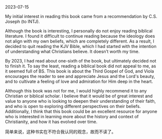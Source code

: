 

2023-07-15


My initial interest in reading this book came from a recommendation by C.S. Joseph (to INTJ).

Although the book is interesting, I personally do not enjoy reading biblical literature. I found it difficult to continue reading because the ideology does not align with my own beliefs, which are completely different. As a result, I decided to quit reading the KJV Bible, which I had started with the intention of understanding what Christians believe. It doesn’t worth my time.

By 2023, I had read about one-sixth of the book, but ultimately decided not to finish it. To say the least, reading a biblical book did not appeal to me, as it seemed full of BS. This book is about the Third Gospel of God, and Viola encourages the reader to see and appreciate Jesus and the Lord's beauty, and to cultivate a feeling of love and admiration for Him deep in the heart.

Although this book was not for me, I would highly recommend it to any Christian or biblical scholar. I believe that it would be of great interest and value to anyone who is looking to deepen their understanding of their faith, and who is open to exploring different perspectives on their beliefs. Additionally, I think that this book could be an excellent resource for anyone who is interested in learning more about the history and context of Christianity, and how it has evolved over time.

简单来说，这种书实在不符合我认同的观念，故而不读了。